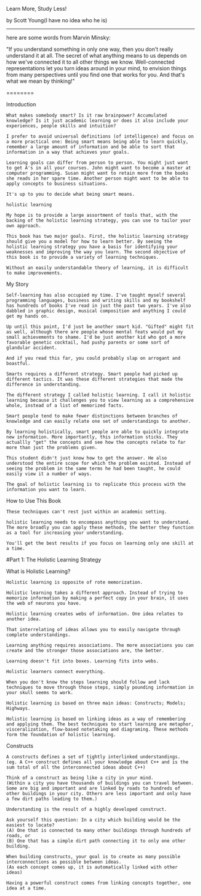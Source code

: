 Learn More, Study Less!

by Scott Young(I have no idea who he is)

--------

here are some words from Marvin Minsky:

"If you understand something in only one way, then you don't really understand it at all. The secret of what anything means to us depends on how we've connected it to all other things we know. Well-connected representations let you turn ideas around in your mind, to envision things from many perspectives until you find one that works for you. And that's what we mean by thinking!"

========

Introduction

    What makes somebody smart? Is it raw brainpower? Accumulated knowledge? Is it just academic learning or does it also include your experiences, people skills and intuition?

    I prefer to avoid universal definitions (of intelligence) and focus on a more practical one: Being smart means being able to learn quickly, remember a large amount of information and be able to sort that information in a way that achieves your goals.

    Learning goals can differ from person to person. You might just want to get A's in all your courses. John might want to become a master at computer programming. Susan might want to retain more from the books she reads in her spare time. Another person might want to be able to apply concepts to business situations.

    It's up to you to decide what being smart means.

    holistic learning

    My hope is to provide a large assortment of tools that, with the backing of the holistic learning strategy, you can use to tailor your own approach.

    This book has two major goals. First, the holistic learning strategy should give you a model for how to learn better. By seeing the holistic learning strategy you have a basis for identifying your weaknesses and improving the way you learn. The second objective of this book is to provide a variety of learning techniques.

    Without an easily understandable theory of learning, it is difficult to make improvements.



My Story

    Self-learning has also occupied my time. I've taught myself several programming languages, business and writing skills and my bookshelf has hundreds of books I've read in just the past two years. I've also dabbled in graphic design, musical composition and anything I could get my hands on.

    Up until this point, I'd just be another smart kid. "Gifted" might fit as well, although there are people whose mental feats would put my small achievements to shame. I'd be just another kid who got a more favorable genetic cocktail, had pushy parents or some sort of glandular accident.

    And if you read this far, you could probably slap on arrogant and boastful.

    Smarts requires a different strategy. Smart people had picked up different tactics. It was these different strategies that made the difference in understanding.

    The different strategy I called holistic learning. I call it holistic learning because it challenges you to view learning as a comprehensive whole, instead of a list of memorized facts.

    Smart people tend to make fewer distinctions between branches of knowledge and can easily relate one set of understandings to another.

    By learning holistically, smart people are able to quickly integrate new information. More importantly, this information sticks. They actuallly "get" the concepts and see how the concepts relate to far more than just the problems given.

    This student didn't just know how to get the answer. He also understood the entire scope for which the problem existed. Instead of seeing the problem in the same terms he had been taught, he could easily view it a number of ways.

    The goal of holistic learning is to replicate this process with the information you want to learn.



How to Use This Book
    
    These techniques can't rest just within an academic setting.

    holistic learning needs to encompass anything you want to understand. The more broadly you can apply these methods, the better they function as a tool for increasing your understanding.

    You'll get the best results if you focus on learning only one skill at a time.

    

#Part 1: The Holistic Learning Strategy

What is Holistic Learning?

    Holistic learning is opposite of rote memorization.

    Holistic learning takes a different approach. Instead of trying to memorize information by making a perfect copy in your brain, it uses the web of neurons you have.

    Holistic learning creates webs of information. One idea relates to another idea.

    That interrelating of ideas allows you to easily navigate through complete understandings.

    Learning anything requires associations. The more associations you can create and the stronger those associations are, the better.

    Learning doesn't fit into boxes. Learning fits into webs.

    Holistic learners connect everything.

    When you don't know the steps learning should follow and lack techniques to move through those steps, simply pounding information in your skull seems to work.

    Holistic learning is based on three main ideas: Constructs; Models; Highways.

    Holistic learning is based on linking ideas as a way of remembering and applying them. The best techniques to start learning are metaphor, visceralization, flow-based notetaking and diagraming. These methods form the foundation of holistic learning.



Constructs
    
    A constructs defines a set of tightly interlinked understandings.
    (eg. A C++ construct defines all your knowledge about C++ and is the sum total of all the interconnected ideas about C++)
    
    Think of a construct as being like a city in your mind.
    (Within a city you have thousands of buildings you can travel between. Some are big and important and are linked by roads to hundreds of other buildings in your city. Others are less important and only have a few dirt paths leading to them.)

    Understanding is the result of a highly developed construct.

    Ask yourself this question: In a city which building would be the easiest to locate?
    (A) One that is connected to many other buildings through hundreds of roads, or
    (B) One that has a simple dirt path connecting it to only one other building.

    When building constructs, your goal is to create as many possible interconnections as possible between ideas. 
    (As each concept comes up, it is automatically linked with other ideas)

    Having a powerful construct comes from linking concepts together, one idea at a time.




